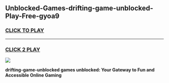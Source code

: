 
## Unblocked-Games-drifting-game-unblocked-Play-Free-gyoa9
<h3>
<a href="https://premium76.site?title=drifting-game-unblocked&ref=22A">CLICK TO PLAY</a></h3>
<hr>

<h3>
<a href="https://premium76.site?title=drifting-game-unblocked&ref=22A">CLICK 2 PLAY</a>
  
</h3>

<a href="https://premium76.site?title=drifting-game-unblocked&ref=22A"><img src="https://clearcache.store/games.png"></a>


**drifting-game-unblocked games unblocked: Your Gateway to Fun and Accessible Online Gaming**
